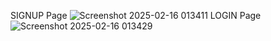 SIGNUP Page
![Screenshot 2025-02-16 013411](https://github.com/user-attachments/assets/aa058b64-c490-459c-85b6-a5b2e00ddd26)
LOGIN Page
![Screenshot 2025-02-16 013429](https://github.com/user-attachments/assets/fa1ee4d8-8be2-4da9-a5e2-ed2c529c1c0d)


